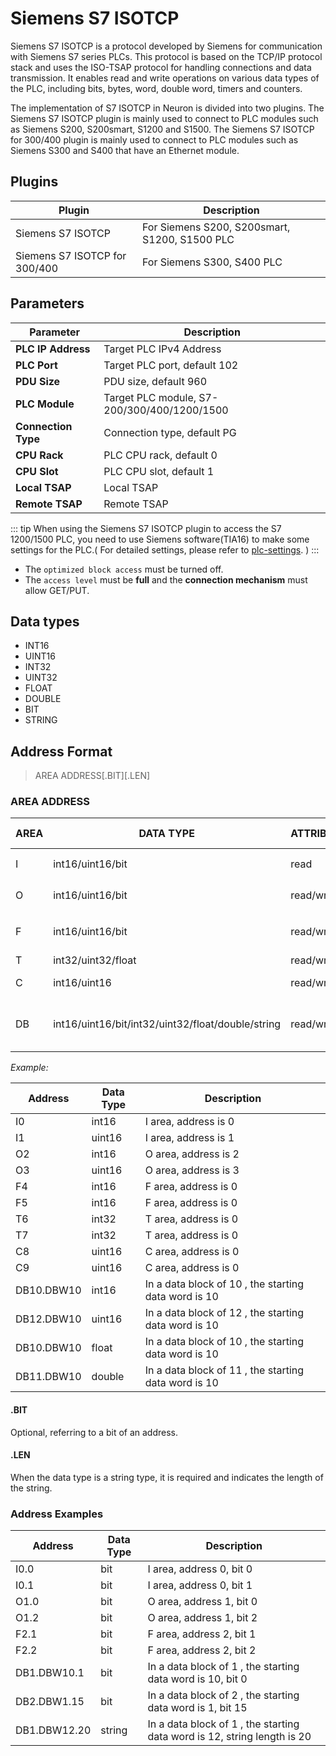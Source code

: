 # Siemens S7 ISOTCP

Siemens S7 ISOTCP is a protocol developed by Siemens for communication with Siemens S7 series PLCs. This protocol is based on the TCP/IP protocol stack and uses the ISO-TSAP protocol for handling connections and data transmission. It enables read and write operations on various data types of the PLC, including bits, bytes, word, double word, timers and counters.

The implementation of S7 ISOTCP in Neuron is divided into two plugins. The Siemens S7 ISOTCP plugin is mainly used to connect to PLC modules such as Siemens S200, S200smart, S1200 and S1500. The Siemens S7 ISOTCP for 300/400 plugin is mainly used to connect to PLC modules such as Siemens S300 and S400 that have an Ethernet module.


## Plugins
| Plugin | Description |
| --- | --- |
| Siemens S7 ISOTCP | For Siemens S200, S200smart, S1200, S1500 PLC |
| Siemens S7 ISOTCP for 300/400 | For Siemens S300, S400 PLC |

## Parameters

| Parameter | Description                      |
| ---------| -------------------------------- |
| **PLC IP Address** | Target PLC IPv4 Address |
| **PLC Port** | Target PLC port, default 102  |
| **PDU Size** | PDU size, default 960  |
| **PLC Module** | Target PLC module, S7-200/300/400/1200/1500 |
| **Connection Type** | Connection type, default PG       |
| **CPU Rack** | PLC CPU rack, default 0       |
| **CPU Slot** | PLC CPU slot, default 1          |
| **Local TSAP** | Local TSAP          |
| **Remote TSAP** | Remote TSAP          |

::: tip
When using the Siemens S7 ISOTCP plugin to access the S7 1200/1500 PLC,  you need to use Siemens software(TIA16) to make some settings for the PLC.( For detailed settings, please refer to [plc-settings](./plc/siemens-s7-1200-1500.md). )
:::

* The `optimized block access` must be turned off.
* The `access level` must be **full** and the **connection mechanism** must allow GET/PUT.

## Data types

* INT16
* UINT16
* INT32
* UINT32
* FLOAT
* DOUBLE
* BIT
* STRING

## Address Format

> AREA ADDRESS\[.BIT][.LEN]</span>

### AREA ADDRESS

| AREA | DATA TYPE                                         | ATTRIBUTE  | REMARK          | PLC Area                  |
| ---- | ------------------------------------------------- | ---------- | --------------- | ----------------------------- |
| I    | int16/uint16/bit                                  | read       | input           | Input I、E                    |
| O    | int16/uint16/bit                                  | read/write | output          | Output Q、A                   |
| F    | int16/uint16/bit                                  | read/write | flag            | FLAG Memory M                 |
| T    | int32/uint32/float                                      | read/write | timer           | Timer T                       |
| C    | int16/uint16                                      | read/write | counter         | Counter C                     |
| DB   | int16/uint16/bit/int32/uint32/float/double/string | read/write | global DB block | Variable Memory V, DB index 1 |

*Example:*

| Address | Data Type | Description  |
| ------ | ------- | -------- |
| I0         | int16   | I area, address is 0 |
| I1         | uint16  | I area, address is 1 |
| O2         | int16   | O area, address is 2 |
| O3         | uint16  | O area, address is 3 |
| F4         | int16   | F area, address is 0 |
| F5         | int16   | F area, address is 0 |
| T6         | int32   | T area, address is 0 |
| T7         | int32   | T area, address is 0 |
| C8         | uint16  | C area, address is 0 |
| C9         | uint16  | C area, address is 0 |
| DB10.DBW10 | int16   | In a data block of 10 , the starting data word is 10 |
| DB12.DBW10 | uint16  | In a data block of 12 , the starting data word is 10 |
| DB10.DBW10 | float   | In a data block of 10 , the starting data word is 10 |
| DB11.DBW10 | double  | In a data block of 11 , the starting data word is 10 |

#### .BIT

Optional, referring to a bit of an address.

#### .LEN

When the data type is a string type, it is required and indicates the length of the string.

### Address Examples

| Address     | Data Type | Description             |
| ----------- | ------- | ------------------------- |
| I0.0        | bit     | I area, address 0, bit 0  |
| I0.1        | bit     | I area, address 0, bit 1  |
| O1.0        | bit     | O area, address 1, bit 0  |
| O1.2        | bit     | O area, address 1, bit 2  |
| F2.1        | bit     | F area, address 2, bit 1  |
| F2.2        | bit     | F area, address 2, bit 2  |
| DB1.DBW10.1 | bit     | In a data block of 1 , the starting data word is 10, bit 0   |
| DB2.DBW1.15 | bit     | In a data block of 2 , the starting data word is 1, bit 15  |
| DB1.DBW12.20 | string  | In a data block of 1 , the starting data word is 12, string length is 20 |
